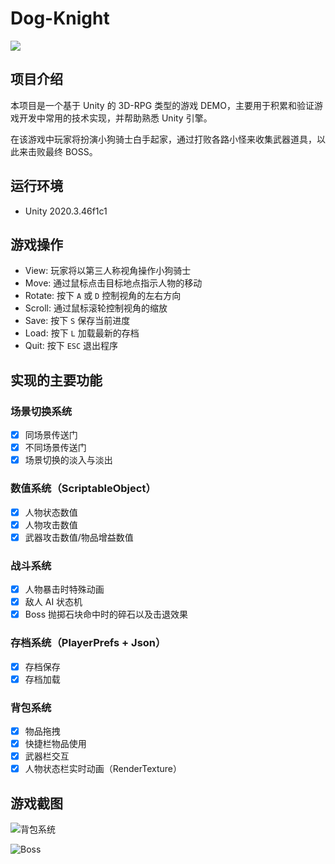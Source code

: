 # Dog-Knight
![](https://anya-1308928365.cos.ap-nanjing.myqcloud.com/blog/QQ图片20230628222123.png)

## 项目介绍
本项目是一个基于 Unity 的 3D-RPG 类型的游戏 DEMO，主要用于积累和验证游戏开发中常用的技术实现，并帮助熟悉 Unity 引擎。

在该游戏中玩家将扮演小狗骑士白手起家，通过打败各路小怪来收集武器道具，以此来击败最终 BOSS。

## 运行环境
- Unity 2020.3.46f1c1

## 游戏操作
- View: 玩家将以第三人称视角操作小狗骑士
- Move: 通过鼠标点击目标地点指示人物的移动
- Rotate: 按下 ```A``` 或 ```D``` 控制视角的左右方向
- Scroll: 通过鼠标滚轮控制视角的缩放
- Save: 按下 ```S``` 保存当前进度
- Load: 按下 ```L``` 加载最新的存档
- Quit: 按下 ```ESC``` 退出程序

## 实现的主要功能

### 场景切换系统
- [x] 同场景传送门
- [x] 不同场景传送门
- [x] 场景切换的淡入与淡出
### 数值系统（ScriptableObject）
- [x] 人物状态数值
- [x] 人物攻击数值
- [x] 武器攻击数值/物品增益数值
### 战斗系统
- [x] 人物暴击时特殊动画
- [x] 敌人 AI 状态机
- [x] Boss 抛掷石块命中时的碎石以及击退效果
### 存档系统（PlayerPrefs + Json）
- [x] 存档保存
- [x] 存档加载
### 背包系统
- [x] 物品拖拽
- [x] 快捷栏物品使用
- [x] 武器栏交互
- [x] 人物状态栏实时动画（RenderTexture）

## 游戏截图
![背包系统](https://anya-1308928365.cos.ap-nanjing.myqcloud.com/blog/QQ图片20230628230355.png)

![Boss](https://anya-1308928365.cos.ap-nanjing.myqcloud.com/blog/QQ图片20230628230733.png)

